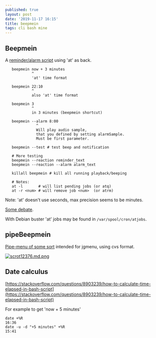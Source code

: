 ```yaml
---
published: true
layout: post
date: '2019-11-17 16:15'
title: beepmein
tags: cli bash mine 
---
```

## Beepmein

A [reminder/alarm script](https://raw.githubusercontent.com/brontosaurusrex/bucentaur/master/.experiments/bin/beepmein) using 'at' as back.

       beepmein now + 3 minutes 
                ^                
                'at' time format
                
       beepmein 22:10
                ^
                also 'at' time format
                
       beepmein 3
                ^                
                in 3 minutes (beepmein shortcut)
                
       beepmein --alarm 8:00 
                  ^
                  Will play audio sample,
                  that you defined by setting alarmSample.
                  Must be first parameter.
    
       beepmein --test # test beep and notification
       
       # More testing
       beepmein --reaction reminder_text
       beepmein --reaction --alarm alarm_text
       
       killall beepmein # kill all running playback/beeping
                
       # Notes:
       at -l       # will list pending jobs (or atq)
       at -r <num> # will remove job <num>  (or atrm)
       
Note: 'at' doesn't use seconds, max precision seems to be minutes.

[Some debate](https://forums.bunsenlabs.org/viewtopic.php?id=6257).

With Debian buster 'at' jobs may be found in `/var/spool/cron/atjobs`.

## pipeBeepmein

[Pipe-menu of some sort](https://raw.githubusercontent.com/brontosaurusrex/bucentaur/master/.experiments/bin/pipeBeepmein) intended for jgmenu, using cvs format.

[![scrot12376.md.png](https://cdn.scrot.moe/images/2019/11/17/scrot12376.md.png)](https://cdn.scrot.moe/images/2019/11/17/scrot12376.png)

## Date calculus

[https://stackoverflow.com/questions/8903239/how-to-calculate-time-elapsed-in-bash-script](https://stackoverflow.com/questions/8903239/how-to-calculate-time-elapsed-in-bash-script)

For example to get 'now + 5 minutes'

    date +%R
    16:36
    date -u -d "+5 minutes" +%R 
    15:41
